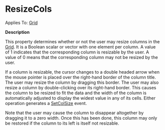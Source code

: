 




<h1 class="heading"><span class="name">ResizeCols</span></h1>

Applies To: [Grid](./grid.md)


**Description**


This property determines whether or not the user may resize columns in the [Grid](./grid.md). It is a Boolean scalar or vector with one element per column. A value of 1 indicates that the corresponding column is resizable by the user. A value of  0 means that the corresponding column may not be resized by the user.


If a column is resizable, the cursor changes to a double headed arrow when the mouse pointer is placed over the right-hand border of the column title. The user may resize the column by dragging this border. The user may also resize a column by double-clicking over its right-hand border. This causes the column to be resized to fit the data and the width of the column is automatically adjusted to display the widest value in any of its cells. Either operation generates a [SetColSize](./setcolsize.md) event.


Note that the user may cause the column to disappear altogether by dragging it to a zero width. Once this has been done, this column may only be restored if the column to its left is itself not resizable.



